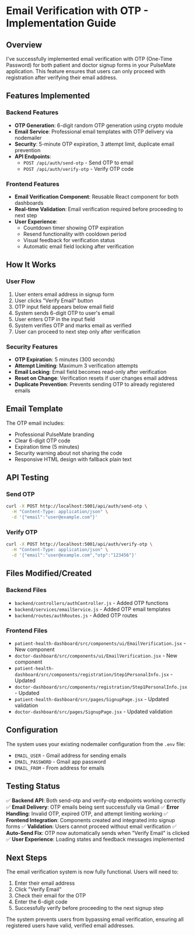 # Email Verification with OTP - Implementation Guide

## Overview

I've successfully implemented email verification with OTP (One-Time Password) for both patient and doctor signup forms in your PulseMate application. This feature ensures that users can only proceed with registration after verifying their email address.

## Features Implemented

### Backend Features
- **OTP Generation**: 6-digit random OTP generation using crypto module
- **Email Service**: Professional email templates with OTP delivery via nodemailer
- **Security**: 5-minute OTP expiration, 3 attempt limit, duplicate email prevention
- **API Endpoints**: 
  - `POST /api/auth/send-otp` - Send OTP to email
  - `POST /api/auth/verify-otp` - Verify OTP code

### Frontend Features
- **Email Verification Component**: Reusable React component for both dashboards
- **Real-time Validation**: Email verification required before proceeding to next step
- **User Experience**: 
  - Countdown timer showing OTP expiration
  - Resend functionality with cooldown period
  - Visual feedback for verification status
  - Automatic email field locking after verification

## How It Works

### User Flow
1. User enters email address in signup form
2. User clicks "Verify Email" button
3. OTP input field appears below email field
4. System sends 6-digit OTP to user's email
5. User enters OTP in the input field
6. System verifies OTP and marks email as verified
7. User can proceed to next step only after verification

### Security Features
- **OTP Expiration**: 5 minutes (300 seconds)
- **Attempt Limiting**: Maximum 3 verification attempts
- **Email Locking**: Email field becomes read-only after verification
- **Reset on Change**: Verification resets if user changes email address
- **Duplicate Prevention**: Prevents sending OTP to already registered emails

## Email Template

The OTP email includes:
- Professional PulseMate branding
- Clear 6-digit OTP code
- Expiration time (5 minutes)
- Security warning about not sharing the code
- Responsive HTML design with fallback plain text

## API Testing

### Send OTP
```bash
curl -X POST http://localhost:5001/api/auth/send-otp \
  -H "Content-Type: application/json" \
  -d '{"email":"user@example.com"}'
```

### Verify OTP
```bash
curl -X POST http://localhost:5001/api/auth/verify-otp \
  -H "Content-Type: application/json" \
  -d '{"email":"user@example.com","otp":"123456"}'
```

## Files Modified/Created

### Backend Files
- `backend/controllers/authController.js` - Added OTP functions
- `backend/services/emailService.js` - Added OTP email templates
- `backend/routes/authRoutes.js` - Added OTP routes

### Frontend Files
- `patient-health-dashboard/src/components/ui/EmailVerification.jsx` - New component
- `doctor-dashboard/src/components/ui/EmailVerification.jsx` - New component
- `patient-health-dashboard/src/components/registration/Step1PersonalInfo.jsx` - Updated
- `doctor-dashboard/src/components/registration/Step1PersonalInfo.jsx` - Updated
- `patient-health-dashboard/src/pages/SignupPage.jsx` - Updated validation
- `doctor-dashboard/src/pages/SignupPage.jsx` - Updated validation

## Configuration

The system uses your existing nodemailer configuration from the `.env` file:
- `EMAIL_USER` - Gmail address for sending emails
- `EMAIL_PASSWORD` - Gmail app password
- `EMAIL_FROM` - From address for emails

## Testing Status

✅ **Backend API**: Both send-otp and verify-otp endpoints working correctly
✅ **Email Delivery**: OTP emails being sent successfully via Gmail
✅ **Error Handling**: Invalid OTP, expired OTP, and attempt limiting working
✅ **Frontend Integration**: Components created and integrated into signup forms
✅ **Validation**: Users cannot proceed without email verification
✅ **Auto-Send Fix**: OTP now automatically sends when "Verify Email" is clicked
✅ **User Experience**: Loading states and feedback messages implemented

## Next Steps

The email verification system is now fully functional. Users will need to:
1. Enter their email address
2. Click "Verify Email" 
3. Check their email for the OTP
4. Enter the 6-digit code
5. Successfully verify before proceeding to the next signup step

The system prevents users from bypassing email verification, ensuring all registered users have valid, verified email addresses.
